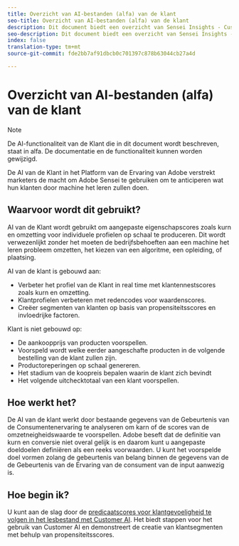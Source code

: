 ```yaml
---
title: Overzicht van AI-bestanden (alfa) van de klant
seo-title: Overzicht van AI-bestanden (alfa) van de klant
description: Dit document biedt een overzicht van Sensei Insights - Customer AI (Alpha)
seo-description: Dit document biedt een overzicht van Sensei Insights - Customer AI (Alpha)
index: false
translation-type: tm+mt
source-git-commit: fde2bb7af91dbcb0c701397c878b63044cb27a4d

---
```



# Overzicht van AI-bestanden (alfa) van de klant

>[!NOTE]
>De AI-functionaliteit van de Klant die in dit document wordt beschreven, staat in alfa. De documentatie en de functionaliteit kunnen worden gewijzigd.

De AI van de Klant in het Platform van de Ervaring van Adobe verstrekt marketers de macht om Adobe Sensei te gebruiken om te anticiperen wat hun klanten door machine het leren zullen doen.

## Waarvoor wordt dit gebruikt?

AI van de Klant wordt gebruikt om aangepaste eigenschapscores zoals kurn en omzetting voor individuele profielen op schaal te produceren. Dit wordt verwezenlijkt zonder het moeten de bedrijfsbehoeften aan een machine het leren probleem omzetten, het kiezen van een algoritme, een opleiding, of plaatsing.

AI van de klant is gebouwd aan:

- Verbeter het profiel van de Klant in real time met klantennestscores zoals kurn en omzetting.
- Klantprofielen verbeteren met redencodes voor waardenscores.
- Creëer segmenten van klanten op basis van propensiteitsscores en invloedrijke factoren.

Klant is niet gebouwd op:

- De aankoopprijs van producten voorspellen.
- Voorspeld wordt welke eerder aangeschafte producten in de volgende bestelling van de klant zullen zijn.
- Productoreperingen op schaal genereren.
- Het stadium van de koopreis bepalen waarin de klant zich bevindt
- Het volgende uitchecktotaal van een klant voorspellen.

## Hoe werkt het?

De AI van de klant werkt door bestaande gegevens van de Gebeurtenis van de Consumentenervaring te analyseren om karn of de scores van de omzetneigheidswaarde te voorspellen. Adobe beseft dat de definitie van kurn en conversie niet overal gelijk is en daarom kunt u aangepaste doeldoelen definiëren als een reeks voorwaarden. U kunt het voorspelde doel vormen zolang de gebeurtenis van belang binnen de gegevens van de de Gebeurtenis van de Ervaring van de consument van de input aanwezig is.

## Hoe begin ik?

U kunt aan de slag door de [predicaatscores voor klantgevoeligheid te volgen in het lesbestand met Customer AI](./customer-ai-tutorial.md). Het biedt stappen voor het gebruik van Customer AI en demonstreert de creatie van klantsegmenten met behulp van propensiteitsscores.